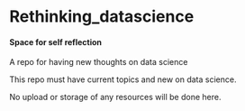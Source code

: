 # Rethinking_datascience

#### Space for self reflection

A repo for having new thoughts on data science

This repo must have current topics and new on data science.

No upload or storage of any resources will be done here.